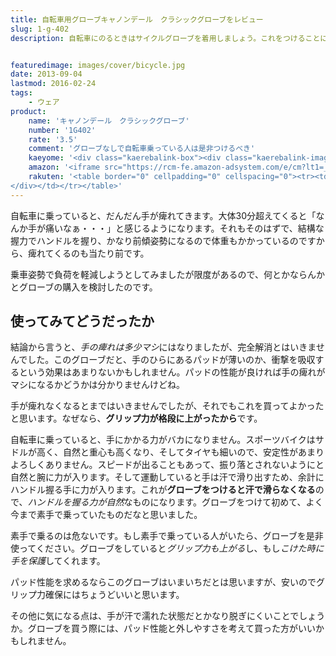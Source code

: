 ```yaml
---
title: 自転車用グローブキャノンデール　クラシックグローブをレビュー
slug: 1-g-402
description: 自転車にのるときはサイクルグローブを着用しましょう。これをつけることにより、汗の影響を受けずハンドルをしっかりと握ることができます。グリップ力を保持するためにも、こけたときに手を保護するためにも、グローブの着用は必須だと思います。


featuredimage: images/cover/bicycle.jpg
date: 2013-09-04
lastmod: 2016-02-24
tags: 
    - ウェア
product:
    name: 'キャノンデール　クラシックグローブ'
    number: '1G402'
    rate: '3.5'
    comment: 'グローブなしで自転車乗っている人は是非つけるべき'
    kaeyome: '<div class="kaerebalink-box"><div class="kaerebalink-image"><a href="http://www.amazon.co.jp/exec/obidos/ASIN/B0047CPRLO/illusionspace-22/ref=nosim/" rel="nofollow" target="_blank"><img src="http://ecx.images-amazon.com/images/I/518vHwr%2B6zL._SL160_.jpg" style="border: none;" /></a></div><div class="kaerebalink-info"><div class="kaerebalink-name"><a href="http://www.amazon.co.jp/exec/obidos/ASIN/B0047CPRLO/illusionspace-22/ref=nosim/" rel="nofollow" target="_blank">(キャノンデール)Cannondale クラシック グローブ 1G402</a><div class="kaerebalink-powered-date">posted with <a href="http://kaereba.com" rel="nofollow" target="_blank">カエレバ</a></div></div><div class="kaerebalink-detail"> Cannondale(キャノンデール) 2013-06-11    </div><div class="kaerebalink-link1"><div class="shoplinkamazon"><a href="http://www.amazon.co.jp/gp/search?keywords=1G402&__mk_ja_JP=%83J%83%5E%83J%83i&tag=illusionspace-22" rel="nofollow" target="_blank" title="アマゾン" >Amazonで購入</a></div><div class="shoplinkrakuten"><a href="http://hb.afl.rakuten.co.jp/hgc/0e95387f.f2aef20d.0e953880.25e412bd/?pc=http%3A%2F%2Fsearch.rakuten.co.jp%2Fsearch%2Fmall%2F1G402%2F-%2Ff.1-p.1-s.1-sf.0-st.A-v.2%3Fx%3D0%26scid%3Daf_ich_link_urltxt%26m%3Dhttp%3A%2F%2Fm.rakuten.co.jp%2F" rel="nofollow" target="_blank" title="楽天市場" >楽天市場で購入</a></div></div></div><div class="booklink-footer" style="clear: left"></div></div>'
    amazon: '<iframe src="https://rcm-fe.amazon-adsystem.com/e/cm?lt1=_blank&bc1=000000&IS2=1&bg1=FFFFFF&fc1=000000&lc1=0000FF&t=illusionspace-22&o=9&p=8&l=as4&m=amazon&f=ifr&ref=ss_til&asins=B0047CPROQ" style="width:120px;height:240px;" scrolling="no" marginwidth="0" marginheight="0" frameborder="0"></iframe>'
    rakuten: '<table border="0" cellpadding="0" cellspacing="0"><tr><td valign="top"><div style="border:1px solid;margin:0px;padding:6px 0px;width:120px;text-align:center;float:left"><a href="http://hb.afl.rakuten.co.jp/hgc/11b1ae68.71c3687d.11b1ae69.fdeffbec/?pc=http%3a%2f%2fitem.rakuten.co.jp%2fbounce-r%2fcannondale_1g402_glove%2f%3fscid%3daf_link_tbl&m=http%3a%2f%2fm.rakuten.co.jp%2fbounce-r%2fi%2f10001892%2f" target="_blank"><img src="https://hbb.afl.rakuten.co.jp/hgb/?pc=http%3a%2f%2fthumbnail.image.rakuten.co.jp%2f%400_mall%2fbounce-r%2fcabinet%2fbyciclesa%2fimg57269884.jpg%3f_ex%3d80x80&m=http%3a%2f%2fthumbnail.image.rakuten.co.jp%2f%400_mall%2fbounce-r%2fcabinet%2fbyciclesa%2fimg57269884.jpg%3f_ex%3d64x64" alt="定番　クラッシックな指切グローブ　【　キャノンデール　】　クラ..." border="0" style="margin:0px;padding:0px"></a><p style="font-size:12px;line-height:1.4em;text-align:left;margin:0px;padding:2px 6px"><a href="http://hb.afl.rakuten.co.jp/hgc/11b1ae68.71c3687d.11b1ae69.fdeffbec/?pc=http%3a%2f%2fitem.rakuten.co.jp%2fbounce-r%2fcannondale_1g402_glove%2f%3fscid%3daf_link_tbl&m=http%3a%2f%2fm.rakuten.co.jp%2fbounce-r%2fi%2f10001892%2f" target="_blank">定番　クラッシックな指切グローブ　【　キャノンデール　】　クラ...</a>
</div></td></tr></table>'
---
```


自転車に乗っていると、だんだん手が痺れてきます。大体30分超えてくると「なんか手が痛いなぁ・・・」と感じるようになります。それもそのはずで、結構な握力でハンドルを握り、かなり前傾姿勢になるので体重もかかっているのですから、痺れてくるのも当たり前です。

乗車姿勢で負荷を軽減しようとしてみましたが限度があるので、何とかならんかとグローブの購入を検討したのです。


## 使ってみてどうだったか


結論から言うと、<em>手の痺れは多少マシ</em>にはなりましたが、完全解消とはいきませんでした。このグローブだと、手のひらにあるパッドが薄いのか、衝撃を吸収するという効果はあまりないかもしれません。パッドの性能が良ければ手の痺れがマシになるかどうかは分かりませんけどね。

手が痺れなくなるとまではいきませんでしたが、それでもこれを買ってよかったと思います。なぜなら、<strong>グリップ力が格段に上がったから</strong>です。

自転車に乗っていると、手にかかる力がバカになりません。スポーツバイクはサドルが高く、自然と重心も高くなり、そしてタイヤも細いので、安定性があまりよろしくありません。スピードが出ることもあって、振り落とされないようにと自然と腕に力が入ります。そして運動していると手は汗で滑り出すため、余計にハンドル握る手に力が入ります。これが<strong>グローブをつけると汗で滑らなくなる</strong>ので、<em>ハンドルを握る力が自然</em>なものになります。グローブをつけて初めて、よく今まで素手で乗っていたものだなと思いました。

素手で乗るのは危ないです。もし素手で乗っている人がいたら、グローブを是非使ってください。グローブをしていると<em>グリップ力も上がる</em>し、もし<em>こけた時に手を保護</em>してくれます。

パッド性能を求めるならこのグローブはいまいちだとは思いますが、安いのでグリップ力確保にはちょうどいいと思います。

その他に気になる点は、手が汗で濡れた状態だとかなり脱ぎにくいことでしょうか。グローブを買う際には、パッド性能と外しやすさを考えて買った方がいいかもしれません。


  
